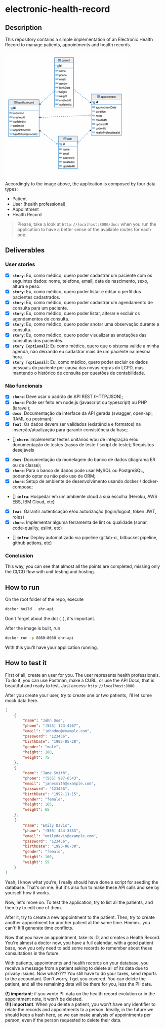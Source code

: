 # electronic-health-record

## Description
This repository contains a simple implementation of an Electronic Health Record to manage patients, appointments and health records.

<img src="docs/images/ER Diagram.png" data-canonical-src="docs/images/ER Diagram.png" width="400" height="400" />

Accordingly to the image above, the applicaiton is composed by four data types:
- Patient
- User (health professional)
- Appointment
- Health Record

> Please, take a look at `http://localhost:8080/docs` when you run the application to have a better sense of the available routes for each one.

## Deliverables

### User stories

- [X] **`story`**: Eu, como médico, quero poder cadastrar um paciente com os seguintes dados:
nome, telefone, email, data de nascimento, sexo, altura e peso.
- [X] **`story`**: Eu, como médico, quero poder listar e editar o perfil dos pacientes cadastrados.
- [X] **`story`**: Eu, como médico, quero poder cadastrar um agendamento de consulta para um
paciente.
- [X] **`story`**: Eu, como médico, quero poder listar, alterar e excluir os agendamentos de consulta.
- [X] **`story`**: Eu, como médico, quero poder anotar uma observação durante a consulta.
- [X] **`story`**: Eu, como médico, quero poder visualizar as anotações das consultas dos pacientes.
- [X] **`story [optional]`**: Eu como médico, quero que o sistema valide a minha agenda, não deixando eu
cadastrar mais de um paciente na mesma hora.
- [X] **`story [optional]`**: Eu, como médico, quero poder excluir os dados pessoais do paciente por causa das
novas regras do LGPD, mas mantendo o histórico de consulta por questões de
contabilidade.

### Não funcionais

- [X] **`chore`**: Deve usar o padrão de API REST (HTTP/JSON);
- [X] **`chore`**: Pode ser feito em node.js (javascript ou typescript) ou PHP (laravel);
- [X] **`docs`**: Documentação da interface da API gerada (swagger, open-api, RAML ou postman);
- [X] **`feat`**: Os dados devem ser validados (existência e formatos) na inserção/atualização para
garantir consistência da base;
- [] **`chore`**: Implementar testes unitários e/ou de integração e/ou documentação de testes (casos
de teste / script de teste);
Requisitos desejáveis
- [X] **`docs`**: Documentação da modelagem do banco de dados (diagrama ER ou de classe);
- [X] **`chore`**: Para o banco de dados pode usar MySQL ou PostgreSQL, podendo optar ou não
pelo uso de ORM;
- [X] **`chore`**: Setup de ambiente de desenvolvimento usando docker / docker-compose;
- [] **`infra`**: Hospedar em um ambiente cloud a sua escolha (Heroku, AWS EBS, IBM Cloud, etc)
- [X] **`feat`**: Garantir autenticação e/ou autorização (login/logout, token JWT, roles)
- [X] **`chore`**: Implementar alguma ferramenta de lint ou qualidade (sonar, code-quality, eslint, etc)
- [] **`infra`**: Deploy automatizado via pipeline (gitlab-ci, bitbucket pipeline, github actions, etc)

### Conclusion

This way, you can see that almost all the points are completed, missing only the CI/CD flow with unit testing and hosting.


## How to run
On the root folder of the repo, execute
```bash
docker build . ehr-api
```

Don't forget about the dot (`.`), it's important.

After the image is built, run
```bash
docker run -p 8080:8080 ehr-api
```

With this you'll have your application running.


## How to test it
First of all, create an user for you. The user represents health professionals. To do it, you can use Postman, make a CURL, or use the API Docs, that is beautiful and ready to test. Just access:
`http://localhost:8080`

After you create your user, try to create one or two patients, I'll let some mock data here.

```JSON
[
    {
        "name": "John Doe",
        "phone": "(555) 123-4567",
        "email": "johndoe@example.com",
        "password": "123456",
        "birthDate": "1993-05-28",
        "gender": "male",
        "height": 180,
        "weight": 75
    },
    {
        "name": "Jane Smith",
        "phone": "(555) 987-6543",
        "email": "janesmith@example.com",
        "password": "123456",
        "birthDate": "1992-11-15",
        "gender": "female",
        "height": 165,
        "weight": 65
    },
    {
        "name": "Emily Davis",
        "phone": "(555) 444-3333",
        "email": "emilydavis@example.com",
        "password": "123456",
        "birthDate": "1995-06-30",
        "gender": "female",
        "height": 160,
        "weight": 55
    }
]
```

Yeah, I know what you're, I really should have done a script for seeding the database. That's on me. But it's also fun to make these API calls and see by yourself how it works.

Now, let's move on. To test the application, try to list all the patients, and then try to edit one of them.

After it, try to create a new appointment to the patient. Then, try to create another appointment for another patient at the same time. Hmmm.. you can't! It'll generate time conflicts.

Now that you have an appointment, take its ID, and creates a Health Record. You're almost a doctor now, you have a full calendar, with a good patient base, now you only need to add some records to remember about these consultations in the future.

With patients, appointments and health records on your database, you receive a message from a patient asking to delete all of its data due to privacy issues. Now what???? You still have to do your taxes, send reports to the accountant. Don't worry, I get you covered. You can delete the patient, and all the remaining data will be there for you, less the PII data. 

**(!) important**: if you wrote PII data on the health record evolution or in the appointment note, it won't be deleted. 
<br>
**(!!) important**: When you delete a patient, you won't have any identifier to relate the records and appointments to a person. Ideally, in the future we should keep a hash here, so we can make analysis of appointments per person, even if the person requested to delete their data.